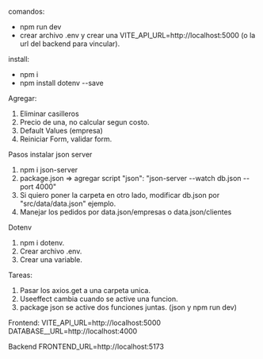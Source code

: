comandos:
- npm run dev
- crear archivo .env y crear una VITE_API_URL=http://localhost:5000 (o la url del backend para vincular).

install: 
- npm i
- npm install dotenv --save


Agregar:
 1) Eliminar casilleros
 2) Precio de una, no calcular segun costo. 
 3) Default Values (empresa)
 4) Reiniciar Form, validar form.

Pasos instalar json server
1) npm i json-server
2) package.json => agregar script 
    "json": "json-server --watch db.json --port 4000"
3) Si quiero poner la carpeta en otro lado, modificar db.json por "src/data/data.json" ejemplo.
4) Manejar los pedidos por data.json/empresas o data.json/clientes

Dotenv
1) npm i dotenv.
2) Crear archivo .env.
3) Crear una variable.

Tareas:
1) Pasar los axios.get a una carpeta unica.
2) Useeffect cambia cuando se active una funcion.
3) package json se active dos funciones juntas. (json y npm run dev)


Frontend:
VITE_API_URL=http://localhost:5000
DATABASE__URL=http://localhost:4000

Backend
FRONTEND_URL=http://localhost:5173


